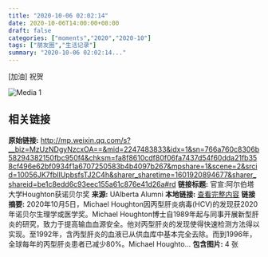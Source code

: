 ```yaml
---
title: "2020-10-06 02:02:14"
date: 2020-10-06T14:00:00+08:00
draft: false
categories: ["moments","2020","2020-10"]
tags: ["朋友圈","生活记录"]
summary: "2020-10-06 02:02:14..."
---
```


[加油] 祝贺

![Media 1](/Moments/photos/2020-10-06/202010060202140.jpg)

## 相关链接

**原始链接:** http://mp.weixin.qq.com/s?__biz=MzUzNDgyNzcxOA==&mid=2247483833&idx=1&sn=766a760c8306b58294382150fbc950f4&chksm=fa8f8610cdf80f06fa7437d54f60dda21fb358cf496e62bf0934f1a6707250583b4b4097b267&mpshare=1&scene=2&srcid=10056JK7fblIUpbsfsTJ2C4h&sharer_sharetime=1601920894677&sharer_shareid=be1c8edd6c93eec155a61c876e41d26a#rd
**链接标题:** 官宣:阿尔伯塔大学Houghton获诺贝尔奖
**来源:** UAlberta Alumni
**本地链接:** [查看完整内容](/link_content/2020/10/2020-10-06-4/link_content/)
**链接摘要:** 2020年10月5日，Michael Houghton因丙型肝炎病毒(HCV)的发现获2020年诺贝尔生理学或医学奖。Michael Houghton博士自1989年起与同事开展新型肝炎的研究，致力于提高输血血源安全。他对丙型肝炎的发现使得快速检测方法得以实现。至1992年，含丙型肝炎的血液已从供血库中基本完全去除。而到1996年，全球每年的丙型肝炎患者已减少80%。Michael Houghto...
**包含图片:** 4 张

